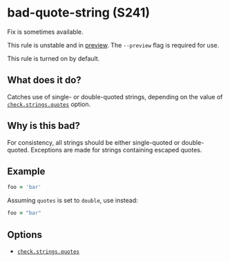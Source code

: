 # bad-quote-string (S241)
Fix is sometimes available.

This rule is unstable and in [preview](../preview.md). The `--preview` flag is required for use.

This rule is turned on by default.

## What does it do?
Catches use of single- or double-quoted strings, depending on the value of
[`check.strings.quotes`][check.strings.quotes] option.

## Why is this bad?
For consistency, all strings should be either single-quoted or double-quoted.
Exceptions are made for strings containing escaped quotes.

## Example
```f90
foo = 'bar'
```

Assuming `quotes` is set to `double`, use instead:
```f90
foo = "bar"
```

## Options
- [`check.strings.quotes`][check.strings.quotes]


[check.strings.quotes]: ../settings.md#check_strings_quotes

